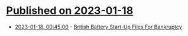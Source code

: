 # [Published on 2023-01-18](index.md)

* [2023-01-18, 00:45:00](https://hardware.slashdot.org/story/23/01/17/2154235/british-battery-start-up-files-for-bankruptcy?utm_source=rss1.0mainlinkanon&utm_medium=feed) - [British Battery Start-Up Files For Bankruptcy](https://hardware.slashdot.org/story/23/01/17/2154235/british-battery-start-up-files-for-bankruptcy?utm_source=rss1.0mainlinkanon&utm_medium=feed)
